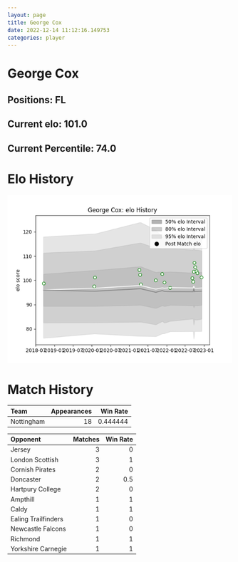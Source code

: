 ```yaml
---  
layout: page  
title: George Cox  
date: 2022-12-14 11:12:16.149753  
categories: player  
---
```

# George Cox

## Positions: FL

## Current elo: 101.0

## Current Percentile: 74.0

# Elo History


![elo history](history_GeorgeCox.png)
# Match History


| Team       |   Appearances |   Win Rate |
|:-----------|--------------:|-----------:|
| Nottingham |            18 |   0.444444 |

| Opponent            |   Matches |   Win Rate |
|:--------------------|----------:|-----------:|
| Jersey              |         3 |        0   |
| London Scottish     |         3 |        1   |
| Cornish Pirates     |         2 |        0   |
| Doncaster           |         2 |        0.5 |
| Hartpury College    |         2 |        0   |
| Ampthill            |         1 |        1   |
| Caldy               |         1 |        1   |
| Ealing Trailfinders |         1 |        0   |
| Newcastle Falcons   |         1 |        0   |
| Richmond            |         1 |        1   |
| Yorkshire Carnegie  |         1 |        1   |